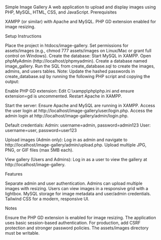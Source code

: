 Simple Image Gallery
A web application to upload and display images using PHP, MySQL, HTML, CSS, and JavaScript.
Prerequisites

XAMPP (or similar) with Apache and MySQL.
PHP GD extension enabled for image resizing.

Setup Instructions

Place the project in htdocs/image-gallery.
Set permissions for assets/images (e.g., chmod 777 assets/images on Linux/Mac or grant full control on Windows).
Create the database:
Start MySQL in XAMPP.
Open phpMyAdmin (http://localhost/phpmyadmin).
Create a database named image_gallery.
Run the SQL from create_database.sql to create the images, admins, and users tables.
Note: Update the hashed passwords in create_database.sql by running the following PHP script and copying the output:<?php
echo password_hash('admin123', PASSWORD_DEFAULT) . "\n";
echo password_hash('user123', PASSWORD_DEFAULT) . "\n";
?>

Enable PHP GD extension:
Edit C:\xampp\php\php.ini and ensure extension=gd is uncommented.
Restart Apache in XAMPP.

Start the server:
Ensure Apache and MySQL are running in XAMPP.
Access the user login at http://localhost/image-gallery/user/login.php.
Access the admin login at http://localhost/image-gallery/admin/login.php.

Default credentials:
Admin: username=admin, password=admin123
User: username=user, password=user123

Upload images (Admin only):
Log in as admin and navigate to http://localhost/image-gallery/admin/upload.php.
Upload multiple JPG, PNG, or GIF files (max 5MB each).

View gallery (Users and Admins):
Log in as a user to view the gallery at http://localhost/image-gallery.

Features

Separate admin and user authentication.
Admins can upload multiple images with resizing.
Users can view images in a responsive grid with a lightbox.
MySQL storage for image metadata and user/admin credentials.
Tailwind CSS for a modern, responsive UI.

Notes

Ensure the PHP GD extension is enabled for image resizing.
The application uses basic session-based authentication. For production, add CSRF protection and stronger password policies.
The assets/images directory must be writable.
